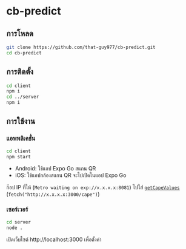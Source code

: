 # cb-predict

## การโหลด

```sh
git clone https://github.com/that-guy977/cb-predict.git
cd cb-predict
```

## การติดตั้ง

```sh
cd client
npm i
cd ../server
npm i
```

## การใช้งาน

### แอพพลิเคชั่น

```sh
cd client
npm start
```
- Android: ใช้แอป Expo Go สแกน QR
- iOS: ใช้แอปกล้องสแกน QR จะไปเปิดในแอป Expo Go

ก๊อป IP ที่ให้ (`Metro waiting on exp://x.x.x.x:8081`) ไปใส่ [`getCapeValues`](./client/App.js) (`fetch("http://x.x.x.x:3000/cape")`)

### เซอร์เวอร์
```sh
cd server
node .
```
เปิดเว็บไซต์ http://localhost:3000 เพื่อตั้งค่า

